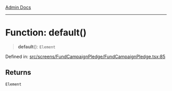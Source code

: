 [Admin Docs](/)

***

# Function: default()

> **default**(): `Element`

Defined in: [src/screens/FundCampaignPledge/FundCampaignPledge.tsx:85](https://github.com/abhassen44/talawa-admin/blob/bb7b6d5252385a81ad100b897eb0cba4f7ba10d2/src/screens/FundCampaignPledge/FundCampaignPledge.tsx#L85)

## Returns

`Element`
